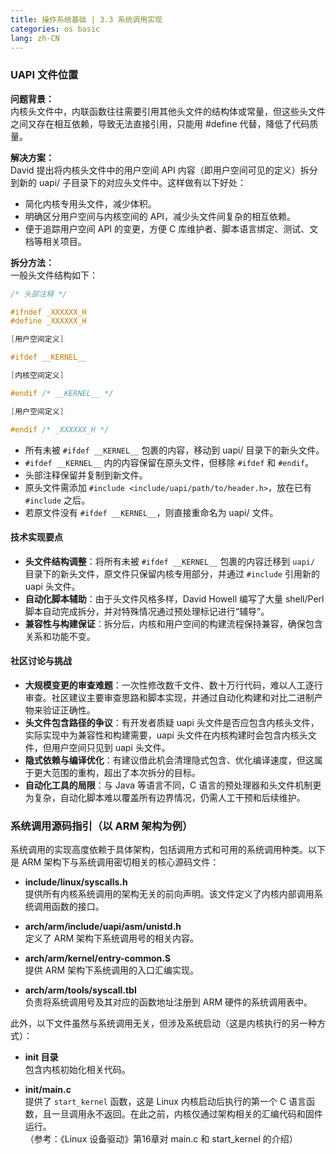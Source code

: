 ```yaml
---
title: 操作系统基础 | 3.3 系统调用实现
categories: os basic
lang: zh-CN
---
```


### UAPI 文件位置

**问题背景：**  
内核头文件中，内联函数往往需要引用其他头文件的结构体或常量，但这些头文件之间又存在相互依赖，导致无法直接引用，只能用 #define 代替，降低了代码质量。

**解决方案：**  
David 提出将内核头文件中的用户空间 API 内容（即用户空间可见的定义）拆分到新的 uapi/ 子目录下的对应头文件中。这样做有以下好处：

- 简化内核专用头文件，减少体积。
- 明确区分用户空间与内核空间的 API，减少头文件间复杂的相互依赖。
- 便于追踪用户空间 API 的变更，方便 C 库维护者、脚本语言绑定、测试、文档等相关项目。

**拆分方法：**  
一般头文件结构如下：

```c
/* 头部注释 */

#ifndef _XXXXXX_H
#define _XXXXXX_H

[用户空间定义]

#ifdef __KERNEL__

[内核空间定义]

#endif /* __KERNEL__ */

[用户空间定义]

#endif /* _XXXXXX_H */
```

- 所有未被 `#ifdef __KERNEL__` 包裹的内容，移动到 uapi/ 目录下的新头文件。
- `#ifdef __KERNEL__` 内的内容保留在原头文件，但移除 `#ifdef` 和 `#endif`。
- 头部注释保留并复制到新文件。
- 原头文件需添加 `#include <include/uapi/path/to/header.h>`，放在已有 `#include` 之后。
- 若原文件没有 `#ifdef __KERNEL__`，则直接重命名为 uapi/ 文件。

#### 技术实现要点

- **头文件结构调整**：将所有未被 `#ifdef __KERNEL__` 包裹的内容迁移到 `uapi/` 目录下的新头文件，原文件只保留内核专用部分，并通过 `#include` 引用新的 uapi 头文件。
- **自动化脚本辅助**：由于头文件风格多样，David Howell 编写了大量 shell/Perl 脚本自动完成拆分，并对特殊情况通过预处理标记进行“辅导”。
- **兼容性与构建保证**：拆分后，内核和用户空间的构建流程保持兼容，确保包含关系和功能不变。

#### 社区讨论与挑战

- **大规模变更的审查难题**：一次性修改数千文件、数十万行代码，难以人工逐行审查。社区建议主要审查思路和脚本实现，并通过自动化构建和对比二进制产物来验证正确性。
- **头文件包含路径的争议**：有开发者质疑 uapi 头文件是否应包含内核头文件，实际实现中为兼容性和构建需要，uapi 头文件在内核构建时会包含内核头文件，但用户空间只见到 uapi 头文件。
- **隐式依赖与编译优化**：有建议借此机会清理隐式包含、优化编译速度，但这属于更大范围的重构，超出了本次拆分的目标。
- **自动化工具的局限**：与 Java 等语言不同，C 语言的预处理器和头文件机制更为复杂，自动化脚本难以覆盖所有边界情况，仍需人工干预和后续维护。

### 系统调用源码指引（以 ARM 架构为例）

系统调用的实现高度依赖于具体架构，包括调用方式和可用的系统调用种类。以下是 ARM 架构下与系统调用密切相关的核心源码文件：

- **include/linux/syscalls.h**  
  提供所有内核系统调用的架构无关的前向声明。该文件定义了内核内部调用系统调用函数的接口。

- **arch/arm/include/uapi/asm/unistd.h**  
  定义了 ARM 架构下系统调用号的相关内容。

- **arch/arm/kernel/entry-common.S**  
  提供 ARM 架构下系统调用的入口汇编实现。

- **arch/arm/tools/syscall.tbl**  
  负责将系统调用号及其对应的函数地址注册到 ARM 硬件的系统调用表中。

此外，以下文件虽然与系统调用无关，但涉及系统启动（这是内核执行的另一种方式）：

- **init 目录**  
  包含内核初始化相关代码。

- **init/main.c**  
  提供了 `start_kernel` 函数，这是 Linux 内核启动后执行的第一个 C 语言函数，且一旦调用永不返回。在此之前，内核仅通过架构相关的汇编代码和固件运行。  
  （参考：《Linux 设备驱动》第16章对 main.c 和 start_kernel 的介绍）

